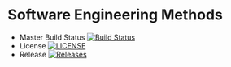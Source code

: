 # Software Engineering Methods
- Master Build Status [![Build Status](https://travis-ci.org/40478645/seMethods.svg?branch=master)](https://travis-ci.org/40478645/seMethods)
- License [![LICENSE](https://img.shields.io/github/license/40478645/seMethods.svg?style=flat-square)](https://github.com/40478645/seMethods/blob/master/LICENSE)
- Release [![Releases](https://img.shields.io/github/release/40478645/seMethods/all.svg?style=flat-square)](https://github.com/40478645/seMethods/releases)